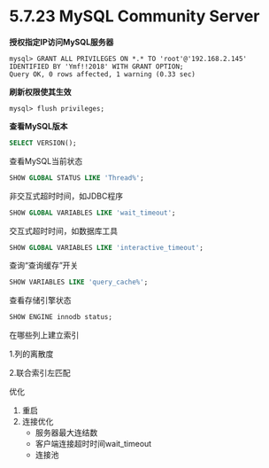 # 5.7.23 MySQL Community Server #

**授权指定IP访问MySQL服务器**

```mysql
mysql> GRANT ALL PRIVILEGES ON *.* TO 'root'@'192.168.2.145' IDENTIFIED BY 'Ymf!!2018' WITH GRANT OPTION;
Query OK, 0 rows affected, 1 warning (0.33 sec)
```

**刷新权限使其生效**

```mysql
mysql> flush privileges;
```



**查看MySQL版本**

```sql
SELECT VERSION();
```

查看MySQL当前状态

```sql
SHOW GLOBAL STATUS LIKE 'Thread%';
```

非交互式超时时间，如JDBC程序


```sql
SHOW GLOBAL VARIABLES LIKE 'wait_timeout';
```

交互式超时时间，如数据库工具


```sql
SHOW GLOBAL VARIABLES LIKE 'interactive_timeout';
```

查询“查询缓存”开关


```sql
SHOW VARIABLES LIKE 'query_cache%';
```

查看存储引擎状态


```sql
SHOW ENGINE innodb status;
```



在哪些列上建立索引

1.列的离散度

2.联合索引左匹配







优化

1. 重启
2. 连接优化
   - 服务器最大连结数
   - 客户端连接超时时间wait_timeout
   - 连接池